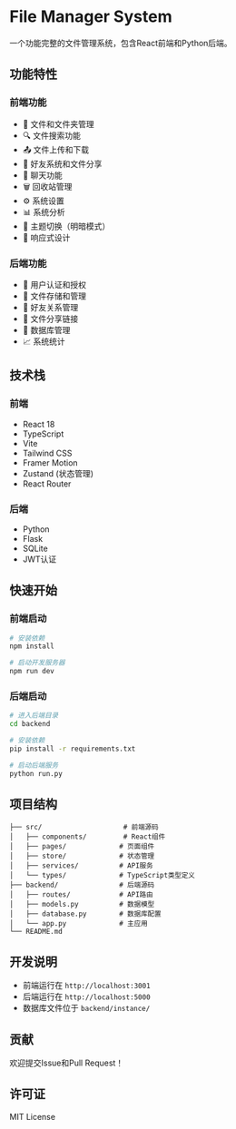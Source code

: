 # File Manager System

一个功能完整的文件管理系统，包含React前端和Python后端。

## 功能特性

### 前端功能
- 📁 文件和文件夹管理
- 🔍 文件搜索功能
- 📤 文件上传和下载
- 👥 好友系统和文件分享
- 💬 聊天功能
- 🗑️ 回收站管理
- ⚙️ 系统设置
- 📊 系统分析
- 🎨 主题切换（明暗模式）
- 📱 响应式设计

### 后端功能
- 🔐 用户认证和授权
- 📂 文件存储和管理
- 👫 好友关系管理
- 🔗 文件分享链接
- 💾 数据库管理
- 📈 系统统计

## 技术栈

### 前端
- React 18
- TypeScript
- Vite
- Tailwind CSS
- Framer Motion
- Zustand (状态管理)
- React Router

### 后端
- Python
- Flask
- SQLite
- JWT认证

## 快速开始

### 前端启动
```bash
# 安装依赖
npm install

# 启动开发服务器
npm run dev
```

### 后端启动
```bash
# 进入后端目录
cd backend

# 安装依赖
pip install -r requirements.txt

# 启动后端服务
python run.py
```

## 项目结构

```
├── src/                    # 前端源码
│   ├── components/         # React组件
│   ├── pages/             # 页面组件
│   ├── store/             # 状态管理
│   ├── services/          # API服务
│   └── types/             # TypeScript类型定义
├── backend/               # 后端源码
│   ├── routes/            # API路由
│   ├── models.py          # 数据模型
│   ├── database.py        # 数据库配置
│   └── app.py             # 主应用
└── README.md
```

## 开发说明

- 前端运行在 `http://localhost:3001`
- 后端运行在 `http://localhost:5000`
- 数据库文件位于 `backend/instance/`

## 贡献

欢迎提交Issue和Pull Request！

## 许可证

MIT License